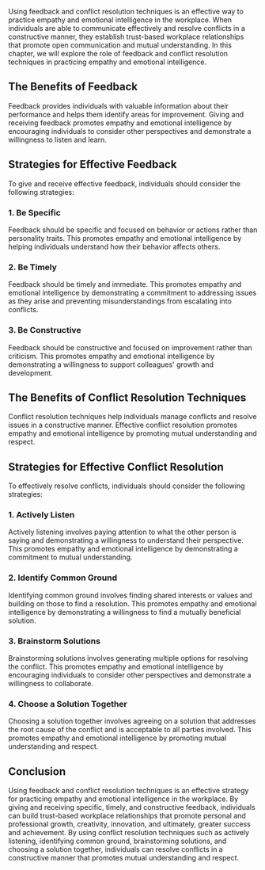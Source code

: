 
Using feedback and conflict resolution techniques is an effective way to practice empathy and emotional intelligence in the workplace. When individuals are able to communicate effectively and resolve conflicts in a constructive manner, they establish trust-based workplace relationships that promote open communication and mutual understanding. In this chapter, we will explore the role of feedback and conflict resolution techniques in practicing empathy and emotional intelligence.

The Benefits of Feedback
------------------------

Feedback provides individuals with valuable information about their performance and helps them identify areas for improvement. Giving and receiving feedback promotes empathy and emotional intelligence by encouraging individuals to consider other perspectives and demonstrate a willingness to listen and learn.

Strategies for Effective Feedback
---------------------------------

To give and receive effective feedback, individuals should consider the following strategies:

### 1. Be Specific

Feedback should be specific and focused on behavior or actions rather than personality traits. This promotes empathy and emotional intelligence by helping individuals understand how their behavior affects others.

### 2. Be Timely

Feedback should be timely and immediate. This promotes empathy and emotional intelligence by demonstrating a commitment to addressing issues as they arise and preventing misunderstandings from escalating into conflicts.

### 3. Be Constructive

Feedback should be constructive and focused on improvement rather than criticism. This promotes empathy and emotional intelligence by demonstrating a willingness to support colleagues' growth and development.

The Benefits of Conflict Resolution Techniques
----------------------------------------------

Conflict resolution techniques help individuals manage conflicts and resolve issues in a constructive manner. Effective conflict resolution promotes empathy and emotional intelligence by promoting mutual understanding and respect.

Strategies for Effective Conflict Resolution
--------------------------------------------

To effectively resolve conflicts, individuals should consider the following strategies:

### 1. Actively Listen

Actively listening involves paying attention to what the other person is saying and demonstrating a willingness to understand their perspective. This promotes empathy and emotional intelligence by demonstrating a commitment to mutual understanding.

### 2. Identify Common Ground

Identifying common ground involves finding shared interests or values and building on those to find a resolution. This promotes empathy and emotional intelligence by demonstrating a willingness to find a mutually beneficial solution.

### 3. Brainstorm Solutions

Brainstorming solutions involves generating multiple options for resolving the conflict. This promotes empathy and emotional intelligence by encouraging individuals to consider other perspectives and demonstrate a willingness to collaborate.

### 4. Choose a Solution Together

Choosing a solution together involves agreeing on a solution that addresses the root cause of the conflict and is acceptable to all parties involved. This promotes empathy and emotional intelligence by promoting mutual understanding and respect.

Conclusion
----------

Using feedback and conflict resolution techniques is an effective strategy for practicing empathy and emotional intelligence in the workplace. By giving and receiving specific, timely, and constructive feedback, individuals can build trust-based workplace relationships that promote personal and professional growth, creativity, innovation, and ultimately, greater success and achievement. By using conflict resolution techniques such as actively listening, identifying common ground, brainstorming solutions, and choosing a solution together, individuals can resolve conflicts in a constructive manner that promotes mutual understanding and respect.

